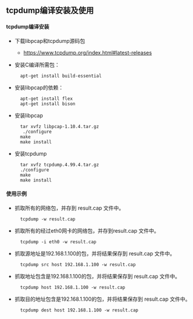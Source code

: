 ## tcpdump编译安装及使用
#### tcpdump编译安装
- 下载libpcap和tcpdump源码包
	- https://www.tcpdump.org/index.html#latest-releases
- 安装C编译所需包：

		apt-get install build-essential
- 安装libpcap的依赖：

		apt-get install flex
		apt-get install bison
- 安装libpcap

		tar xvfz libpcap-1.10.4.tar.gz 
		 ./configure
		make
		make install
- 安装tcpdump

		tar xvfz tcpdump.4.99.4.tar.gz 
		./configure
		make
		make install
#### 使用示例
- 抓取所有的网络包，并存到 result.cap 文件中。

		tcpdump -w result.cap
- 抓取所有的经过eth0网卡的网络包，并存到result.cap 文件中。

		tcpdump -i eth0 -w result.cap
- 抓取源地址是192.168.1.100的包，并将结果保存到 result.cap 文件中。

		tcpdump src host 192.168.1.100 -w result.cap
- 抓取地址包含是192.168.1.100的包，并将结果保存到 result.cap 文件中。

		tcpdump host 192.168.1.100 -w result.cap
- 抓取目的地址包含是192.168.1.100的包，并将结果保存到 result.cap 文件中。

		tcpdump dest host 192.168.1.100 -w result.cap
